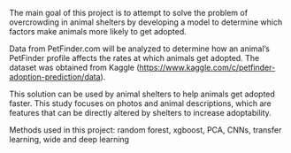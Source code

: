 The main goal of this project is to attempt to solve the problem of overcrowding in animal shelters by developing a model to determine which factors make animals more likely to get adopted.

Data from PetFinder.com will be analyzed to determine how an animal’s PetFinder profile affects the rates at which animals get adopted. The dataset was obtained from Kaggle (https://www.kaggle.com/c/petfinder-adoption-prediction/data). 

This solution can be used by animal shelters to help animals get adopted faster. This study focuses on photos and animal descriptions, which are features that can be directly altered by shelters to increase adoptability.

Methods used in this project: random forest, xgboost, PCA, CNNs, transfer learning, wide and deep learning

